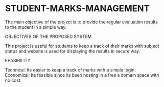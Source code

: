 # STUDENT-MARKS-MANAGEMENT
The main objective of the project is to provide the regular evaluation results to the student in a simple way.

OBJECTIVES OF THE PROPOSED SYSTEM

This project is useful for students to keep a track of their marks with subject status and website is used for displaying the results in secure way.

FEASIBILITY

Technical:
Its easier to keep a track of marks with a simple login.
Economical:
Its feasible since its been hosting In a free a domain space with no cost.



